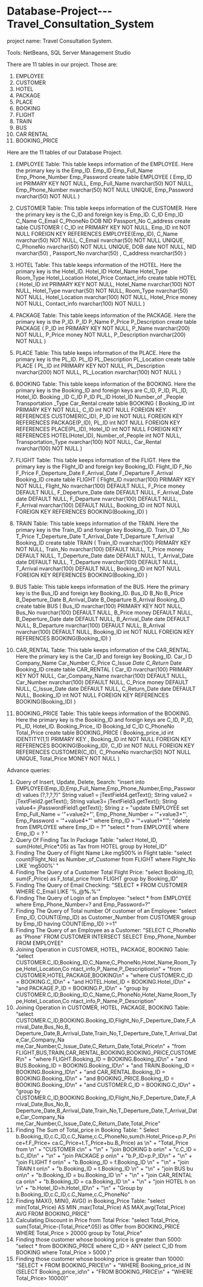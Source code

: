 # Database-Project---Travel_Consultation_System


project name: Travel Consultation System.

Tools: NetBeans, SQL Server Management Studio

There are 11 tables in our project. Those are:
1. EMPLOYEE
2. CUSTOMER
3. HOTEL
4. PACKAGE
5. PLACE
6. BOOKING
7. FLIGHT
8. TRAIN
9. BUS
10. CAR RENTAL
11. BOOKING_PRICE


Here are the 11 tables of our Database Project.

1. EMPLOYEE Table:
This table keeps information of the EMPLOYEE. Here the primary key is the Emp_ID.
Emp_ID
Emp_Full_Name
Emp_Phone_Number
Emp_Password
create table EMPLOYEE
(
Emp_ID int PRIMARY KEY NOT NULL,
Emp_Full_Name nvarchar(50) NOT NULL,
Emp_Phone_Number nvarchar(50) NOT NULL UNIQUE,
Emp_Password nvarchar(50) NOT NULL
)

2. CUSTOMER Table:
This table keeps information of the CUSTOMER. Here the primary key is the C_ID and foreign key is Emp_ID.
C_ID
Emp_ID
C_Name
C_Email
C_PhoneNo
DOB
NID
Passport_No
C_address
create table CUSTOMER
(
C_ID int PRIMARY KEY NOT NULL,
Emp_ID int NOT NULL FOREIGN KEY REFERENCES EMPLOYEE(Emp_ID),
C_Name nvarchar(50) NOT NULL,
C_Email nvarchar(50) NOT NULL UNIQUE,
C_PhoneNo nvarchar(50) NOT NULL UNIQUE,
DOB date NOT NULL,
NID nvarchar(50) ,
Passport_No nvarchar(50) ,
C_address nvarchar(50)
)

3. HOTEL Table:
This table keeps information of the HOTEL. Here the primary key is the Hotel_ID.
Hotel_ID
Hotel_Name
Hotel_Type
Room_Type
Hotel_Location
Hotel_Price
Contact_info
create table HOTEL
(
Hotel_ID int PRIMARY KEY NOT NULL,
Hotel_Name nvarchar(100) NOT NULL,
Hotel_Type nvarchar(50) NOT NULL,
Room_Type nvarchar(50) NOT NULL,
Hotel_Location nvarchar(100) NOT NULL,
Hotel_Price money NOT NULL,
Contact_info nvarchar(100) NOT NULL
)

4. PACKAGE Table:
This table keeps information of the PACKAGE. Here the primary key is the P_ID.
P_ID
P_Name
P_Price
P_Description
create table PACKAGE
(
P_ID int PRIMARY KEY NOT NULL,
P_Name nvarchar(200) NOT NULL,
P_Price money NOT NULL,
P_Description nvarchar(200) NOT NULL
)

5. PLACE Table:
This table keeps information of the PLACE. Here the primary key is the PL_ID.
PL_ID
PL_Description
PL_Location
create table PLACE
(
PL_ID int PRIMARY KEY NOT NULL,
PL_Description nvarchar(200) NOT NULL,
PL_Location nvarchar(100) NOT NULL
)

6. BOOKING Table:
This table keeps information of the BOOKING. Here the primary key is the Booking_ID and foreign keys are C_ID, P_ID, PL_ID, Hotel_ID.
Booking
_ID
C_ID
P_ID
PL_ID
Hotel_ID
Number_of
_People
Transportation
_Type
Car_Rental
create table BOOKING
(
Booking_ID int PRIMARY KEY NOT NULL,
C_ID int NOT NULL FOREIGN KEY REFERENCES CUSTOMER(C_ID),
P_ID int NOT NULL FOREIGN KEY REFERENCES PACKAGE(P_ID),
PL_ID int NOT NULL FOREIGN KEY REFERENCES PLACE(PL_ID),
Hotel_ID int NOT NULL FOREIGN KEY REFERENCES HOTEL(Hotel_ID), Number_of_People int NOT NULL,
Transportation_Type nvarchar(100) NOT NULL,
Car_Rental nvarchar(100) NOT NULL
)

7. FLIGHT Table:
This table keeps information of the FLIGT. Here the primary key is the Flight_ID and foreign key Booking_ID.
Flight_ID
F_No
F_Price
F_Deperture_Date
F_Arrival_Date
F_Departure
F_Arrival
Booking_ID
create table FLIGHT
(
Flight_ID nvarchar(100) PRIMARY KEY NOT NULL,
Flight_No nvarchar(100) DEFAULT NULL,
F_Price money DEFAULT NULL,
F_Deperture_Date date DEFAULT NULL,
F_Arrival_Date date DEFAULT NULL,
F_Departure nvarchar(100) DEFAULT NULL,
F_Arrival nvarchar(100) DEFAULT NULL,
Booking_ID int NOT NULL FOREIGN KEY REFERENCES BOOKING(Booking_ID)
)

8. TRAIN Table:
This table keeps information of the TRAIN. Here the primary key is the Train_ID and foreign key Booking_ID.
Train_ID
T_No
T_Price
T_Deperture_Date
T_Arrival_Date
T_Departure
T_Arrival
Booking_ID
create table TRAIN
(
Train_ID nvarchar(100) PRIMARY KEY NOT NULL,
Train_No nvarchar(100) DEFAULT NULL,
T_Price money DEFAULT NULL,
T_Deperture_Date date DEFAULT NULL,
T_Arrival_Date date DEFAULT NULL,
T_Departure nvarchar(100) DEFAULT NULL,
T_Arrival nvarchar(100) DEFAULT NULL,
Booking_ID int NOT NULL FOREIGN KEY REFERENCES BOOKING(Booking_ID)
)

9. BUS Table:
This table keeps information of the BUS. Here the primary key is the Bus_ID and foreign key Booking_ID.
Bus_ID
B_No
B_Price
B_Deperture_Date
B_Arrival_Date
B_Departure
B_Arrival
Booking_ID
create table BUS
(
Bus_ID nvarchar(100) PRIMARY KEY NOT NULL,
Bus_No nvarchar(100) DEFAULT NULL,
B_Price money DEFAULT NULL,
B_Deperture_Date date DEFAULT NULL,
B_Arrival_Date date DEFAULT NULL,
B_Departure nvarchar(100) DEFAULT NULL,
B_Arrival nvarchar(100) DEFAULT NULL,
Booking_ID int NOT NULL FOREIGN KEY REFERENCES BOOKING(Booking_ID)
)

10. CAR_RENTAL Table:
This table keeps information of the CAR_RENTAL. Here the primary key is the Car_ID and foreign key Booking_ID.
Car_I
D
Company_Name
Car_Number
C_Price
C_Issue
_Date
C_Return_
Date
Booking_ID
create table CAR_RENTAL
(
Car_ID nvarchar(100) PRIMARY KEY NOT NULL,
Car_Company_Name nvarchar(100) DEFAULT NULL,
Car_Number nvarchar(100) DEFAULT NULL,
C_Price money DEFAULT NULL,
C_Issue_Date date DEFAULT NULL,
C_Return_Date date DEFAULT NULL,
Booking_ID int NOT NULL FOREIGN KEY REFERENCES BOOKING(Booking_ID)
)

11. BOOKING_PRICE Table:
This table keeps information of the BOOKING. Here the primary key is the Booking_ID and foreign keys are C_ID, P_ID, PL_ID, Hotel_ID.
Booking_Price_ ID
Booking_Id
C_ID
C_PhoneNo
Total_Price
create table BOOKING_PRICE
(
Booking_price_id int IDENTITY(1,1) PRIMARY KEY ,
Booking_ID int NOT NULL FOREIGN KEY REFERENCES BOOKING(Booking_ID),
C_ID int NOT NULL FOREIGN KEY REFERENCES CUSTOMER(C_ID),
C_PhoneNo nvarchar(50) NOT NULL UNIQUE,
Total_Price MONEY NOT NULL
)


Advance queries:
1. Query of Insert, Update, Delete, Search:
"insert into EMPLOYEE(Emp_ID,Emp_Full_Name,Emp_Phone_Number,Emp_Password) values
(?,?,?,?)"
String value1 = jTextField4.getText();
String value2 = jTextField2.getText();
String value3= jTextField3.getText();
String value4= jPasswordField1.getText();
String z = "update EMPLOYEE set Emp_Full_Name = '"+value2+"', Emp_Phone_Number = '"+value3+"', Emp_Password = '"+value4+"' where Emp_ID = '"+value1+"'";
"delete from EMPLOYEE where Emp_ID = ?"
"select * from EMPLOYEE where Emp_ID = ? "
2. Query Of Finding Tax In Package Table:
"select Hotel_ID, sum(Hotel_Price*.05) as Tax from HOTEL group by Hotel_ID"
3. Finding The Query of Flight Name Like mg500% in Flight table:
"select count(Flight_No) as Number_of_Customer from FLIGHT where Flight_No LIKE 'mg500%'
"
4. Finding The Query of a Customer Total Flight Price:
"select Booking_ID, sum(F_Price) as F_total_price from FLIGHT group by Booking_ID"
5. Finding The Query of Email Checking:
"SELECT * FROM CUSTOMER WHERE C_Email LIKE '%_@__%.__%'"
6. Finding The Query of Login of an Employee:
"select * from EMPLOYEE where Emp_Phone_Number=? and Emp_Password=?"
7. Finding The Query of Total number Of customer of an Employee:
"select Emp_ID, COUNT(Emp_ID) as Customer_Number from CUSTOMER group by Emp_ID having COUNT(Emp_ID) >=1"
8. Finding The Query of an Employee as a Customer:
"SELECT C_PhoneNo as 'Phone' FROM CUSTOMER INTERSECT SELECT Emp_Phone_Number FROM EMPLOYEE"
9. Joining Operation in CUSTOMER, HOTEL, PACKAGE, BOOKING Table:
"select
CUSTOMER.C_ID,Booking_ID,C_Name,C_PhoneNo,Hotel_Name,Room_Type,Hotel_Location,Co ntact_info,P_Name,P_Description\n" +
"from CUSTOMER,HOTEL,PACKAGE,BOOKING\n" +
"where CUSTOMER.C_ID = BOOKING.C_ID\n" +
"and HOTEL.Hotel_ID = BOOKING.Hotel_ID\n" +
"and PACKAGE.P_ID = BOOKING.P_ID\n" +
"group by
CUSTOMER.C_ID,Booking_ID,C_Name,C_PhoneNo,Hotel_Name,Room_Type,Hotel_Location,Co ntact_info,P_Name,P_Description"
10. Joining Operation in CUSTOMER, HOTEL, PACKAGE, BOOKING Table:
“select
CUSTOMER.C_ID,BOOKING.Booking_ID,Flight_No,F_Deperture_Date,F_Arrival_Date,Bus_No,B_ Deperture_Date,B_Arrival_Date,Train_No,T_Deperture_Date,T_Arrival_Date,Car_Company_Na me,Car_Number,C_Issue_Date,C_Return_Date,Total_Price\n" +
"from FLIGHT,BUS,TRAIN,CAR_RENTAL,BOOKING,BOOKING_PRICE,CUSTOMER\n" +
"where FLIGHT.Booking_ID = BOOKING.Booking_ID\n" +
"and BUS.Booking_ID = BOOKING.Booking_ID\n" +
"and TRAIN.Booking_ID = BOOKING.Booking_ID\n" +
"and CAR_RENTAL.Booking_ID = BOOKING.Booking_ID\n" +
"and BOOKING_PRICE.Booking_ID = BOOKING.Booking_ID\n" +
"and CUSTOMER.C_ID = BOOKING.C_ID\n" +
"group by
CUSTOMER.C_ID,BOOKING.Booking_ID,Flight_No,F_Deperture_Date,F_Arrival_Date,Bus_No,B_ Deperture_Date,B_Arrival_Date,Train_No,T_Deperture_Date,T_Arrival_Date,Car_Company_Na me,Car_Number,C_Issue_Date,C_Return_Date,Total_Price"
11. Finding The Sum of Total_price in Booking Table:
" Select b.Booking_ID,c.C_ID,c.C_Name,c.C_PhoneNo,sum(h.Hotel_Price+p.P_Price+f.F_Price+ ca.C_Price+t.T_Price+bu.B_Price) as \n" +
"Total_Price from \n" +
"CUSTOMER c\n" +
"\n" +
"join BOOKING b on\n" +
"c.C_ID = b.C_ID\n" +
"\n" +
"join PACKAGE p on\n" +
"b.P_ID=p.P_ID\n" +
"\n" +
"join FLIGHT f on\n" +
"b.Booking_ID = f.Booking_ID \n" +
"\n" +
"join TRAIN t on\n" +
"b.Booking_ID = t.Booking_ID \n" +
"\n" +
"join BUS bu on\n" +
"b.Booking_ID = bu.Booking_ID \n" + "\n" +
"join CAR_RENTAL ca on\n" +
"b.Booking_ID = ca.Booking_ID \n" +
"\n" +
"join HOTEL h on \n" +
"b.Hotel_ID=h.Hotel_ID\n" +
"\n" +
"Group by b.Booking_ID,c.C_ID,c.C_Name,c.C_PhoneNo"
12. Finding MAX(), MIN(), AVG() in Booking_Price Table:
"select min(Total_Price) AS MIN ,max(Total_Price) AS MAX,avg(Total_Price) AVG FROM BOOKING_PRICE"
13. Calculating Discount in Price from Total Price:
"select Total_Price, sum(Total_Price-(Total_Price*.05)) as Offer from BOOKING_PRICE WHERE
Total_Price > 20000 group by Total_Price"
14. Finding those customer whose booking price is greater than 5000:
"select * from BOOKING_PRICE where C_ID > ANY (select C_ID from BOOKING where Total_Price > 5000 )"
15. Finding those customer whose booking price is greater than 10000:
"SELECT * FROM BOOKING_PRICE\n" +
"WHERE Booking_price_id IN (SELECT Booking_price_id\n" +
"FROM BOOKING_PRICE\n" +
"WHERE Total_Price> 10000)"
